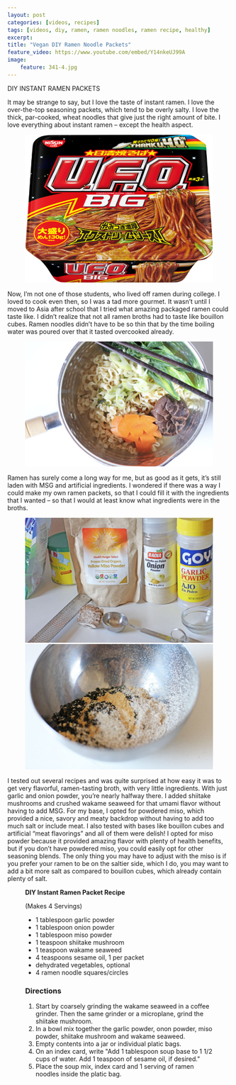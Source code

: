 ```yaml
---
layout: post
categories: [videos, recipes]
tags: [videos, diy, ramen, ramen noodles, ramen recipe, healthy]
excerpt:
title: "Vegan DIY Ramen Noodle Packets"
feature_video: https://www.youtube.com/embed/Y14nkeUJ99A
image:
    feature: 341-4.jpg
---
```


DIY INSTANT RAMEN PACKETS

It may be strange to say, but I love the taste of instant ramen.  I love the over-the-top seasoning packets, which tend to be overly salty.  I love the thick, par-cooked, wheat noodles that give just the right amount of bite.  I love everything about instant ramen – except the health aspect.

<figure>
    <img src="/images/341-5.jpg">
</figure>

Now, I’m not one of those students, who lived off ramen during college.  I loved to cook even then, so I was a tad more gourmet.  It wasn’t until I moved to Asia after school that I tried what amazing packaged ramen could taste like.  I didn’t realize that not all ramen broths had to taste like bouillon cubes.  Ramen noodles didn’t have to be so thin that by the time boiling water was poured over that it tasted overcooked already.

<figure>
    <img src="/images/341-1.jpg">
</figure>

Ramen has surely come a long way for me, but as good as it gets, it’s still laden with MSG and artificial ingredients.  I wondered if there was a way I could make my own ramen packets, so that I could fill it with the ingredients that I wanted – so that I would at least know what ingredients were in the broths.


<figure class="half">
    <img src="/images/341-2.jpg">
    <img src="/images/341-3.jpg">
</figure>

I tested out several recipes and was quite surprised at how easy it was to get very flavorful, ramen-tasting broth, with very little ingredients.  With just garlic and onion powder, you’re nearly halfway there.  I added shiitake mushrooms and crushed wakame seaweed for that umami flavor without having to add MSG.  For my base, I opted for powdered miso, which provided a nice, savory and meaty backdrop without having to add too much salt or include meat.  I also tested with bases like bouillon cubes and artificial “meat flavorings” and all of them were delish!  I opted for miso powder because it provided amazing flavor with plenty of health benefits, but if you don’t have powdered miso, you could easily opt for other seasoning blends.  The only thing you may have to adjust with the miso is if you prefer your ramen to be on the saltier side, which I do, you may want to add a bit more salt as compared to bouillon cubes, which already contain plenty of salt. 


<figure class="ingredients" markdown="1">

__DIY Instant Ramen Packet Recipe__

(Makes 4 Servings)

- 1 tablespoon garlic powder
- 1 tablespoon onion powder
- 1 tablespoon miso powder
- 1 teaspoon shiitake mushroom
- 1 teaspoon wakame seaweed
- 4 teaspoons sesame oil, 1 per packet
- dehydrated vegetables, optional
- 4 ramen noodle squares/circles

</figure>

<figure class="directions" markdown="1">

### Directions

1. Start by coarsely grinding the wakame seaweed in a coffee grinder.  Then the same grinder or a microplane, grind the shiitake mushroom.
2. In a bowl mix together the garlic powder, onon powder, miso powder, shiitake mushroom and wakame seaweed.
3. Empty contents into a jar or individual platic bags.
4. On an index card, write "Add 1 tablespoon soup base to 1 1/2 cups of water.  Add 1 teaspoon of sesame oil, if desired."
5. Place the soup mix, index card and 1 serving of ramen noodles inside the platic bag.

</figure>
